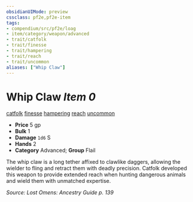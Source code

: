 ```yaml
---
obsidianUIMode: preview
cssclass: pf2e,pf2e-item
tags:
- compendium/src/pf2e/loag
- item/category/weapon/advanced
- trait/catfolk
- trait/finesse
- trait/hampering
- trait/reach
- trait/uncommon
aliases: ["Whip Claw"]
---
```

# Whip Claw *Item 0*  
[catfolk](../../../Rules/traits/catfolk-b1.md)  [finesse](../../../Rules/traits/finesse.md)  [hampering](../../../Rules/traits/hampering-loag.md)  [reach](../../../Rules/traits/reach.md)  [uncommon](../../../Rules/traits/uncommon.md)  

- **Price** 5 gp
- **Bulk** 1
- **Damage** `1d6` S
- **Hands** 2
- **Category** Advanced; **Group** Flail 

The whip claw is a long tether affixed to clawlike daggers, allowing the wielder to fling and retract them with deadly precision. Catfolk developed this weapon to provide extended reach when hunting dangerous animals and wield them with unmatched expertise.

*Source: Lost Omens: Ancestry Guide p. 139*